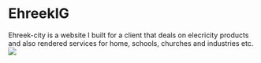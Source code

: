 # EhreekIG
Ehreek-city is a website I built for a client that deals on elecricity products and also rendered services for home, schools, churches and industries etc.
<img src=![BreakFast](https://user-images.githubusercontent.com/79265330/205948249-247e245a-6e7a-467e-81dd-fe70480b24be.png)>
